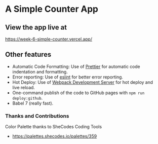 # A Simple Counter App



## View the app live at
https://week-6-simple-counter.vercel.app/ 


## Other features

- Automatic Code Formatting: Use of [Prettier](https://prettier.io/) for automatic code indentation and formatting.
- Error reporting: Use of [eslint](https://eslint.org/) for better error reporting.
- Hot Deploy: Use of [Webpack Development Server](https://webpack.js.org/configuration/dev-server/) for hot deploy and live reload.
- One-command publish of the code to GitHub pages with `npm run deploy:github`.
- Babel 7 (really fast).

### Thanks and Contributions

Color Palette thanks to SheCodes Coding Tools
- https://palettes.shecodes.io/palettes/359
